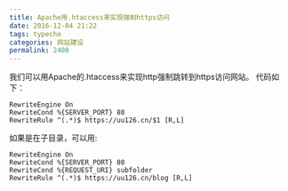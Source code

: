 ```yaml
---
title: Apache用.htaccess来实现强制https访问
date: 2016-12-04 21:22
tags: typecho
categories: 网站建设
permalink: 2400
---
```


我们可以用Apache的.htaccess来实现http强制跳转到https访问网站。
代码如下：
```
RewriteEngine On
RewriteCond %{SERVER_PORT} 80
RewriteRule ^(.*)$ https://uu126.cn/$1 [R,L]
```


<!--more-->


如果是在子目录，可以用:
```
RewriteEngine On
RewriteCond %{SERVER_PORT} 80
RewriteCond %{REQUEST_URI} subfolder
RewriteRule ^(.*)$ https://uu126.cn/blog [R,L]
```